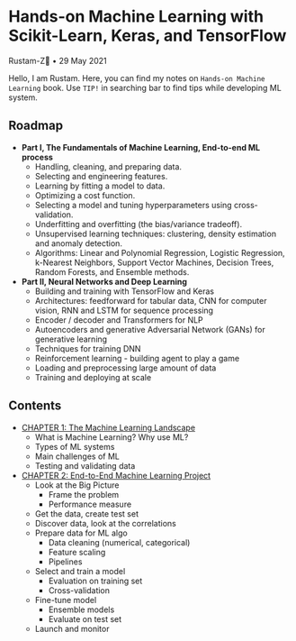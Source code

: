 # Hands-on Machine Learning with Scikit-Learn, Keras, and TensorFlow

Rustam-Z🚀 • 29 May 2021

Hello, I am Rustam. Here, you can find my notes on `Hands-on Machine Learning` book. Use `TIP!` in searching bar to find tips while developing ML system. 

## Roadmap
- **Part I, The Fundamentals of Machine Learning, End-to-end ML process**
    - Handling, cleaning, and preparing data.
    - Selecting and engineering features.
    - Learning by fitting a model to data.
    - Optimizing a cost function.
    - Selecting a model and tuning hyperparameters using cross-validation.
    - Underfitting and overfitting (the bias/variance tradeoff).
    - Unsupervised learning techniques: clustering, density estimation and anomaly detection.
    - Algorithms: Linear and Polynomial Regression, Logistic Regression, k-Nearest Neighbors, Support Vector Machines, Decision Trees, Random Forests, and Ensemble methods.
- **Part II, Neural Networks and Deep Learning**
    - Building and training with TensorFlow and Keras
    - Architectures: feedforward for tabular data, CNN for computer vision, RNN and LSTM for sequence processing
    - Encoder / decoder and Transformers for NLP
    - Autoencoders and generative Adversarial Network (GANs) for generative learning
    - Techniques for training DNN
    - Reinforcement learning - building agent to play a game
    - Loading and preprocessing large amount of data
    - Training and deploying at scale


## Contents
- [CHAPTER 1: The Machine Learning Landscape](CHAPTER-1)
    - What is Machine Learning? Why use ML?
    - Types of ML systems
    - Main challenges of ML
    - Testing and validating data
- [CHAPTER 2: End-to-End Machine Learning Project](CHAPTER-2)
    - Look at the Big Picture
        - Frame the problem
        - Performance measure
    - Get the data, create test set
    - Discover data, look at the correlations
    - Prepare data for ML algo
        - Data cleaning (numerical, categorical)
        - Feature scaling
        - Pipelines
    - Select and train a model
        - Evaluation on training set
        - Cross-validation
    - Fine-tune model
        - Ensemble models
        - Evaluate on test set
    - Launch and monitor
